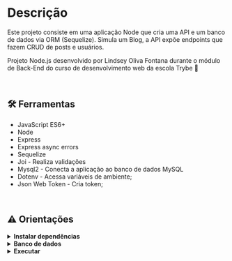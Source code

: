 # Descrição
Este projeto consiste em uma aplicação Node que cria uma API e um banco de dados via ORM (Sequelize). Simula um Blog, a API expõe endpoints que fazem CRUD de posts e usuários.
<br />

Projeto Node.js desenvolvido por Lindsey Oliva Fontana durante o módulo de Back-End do curso de desenvolvimento web da escola Trybe 🚀

<br />

## 🛠 Ferramentas
* JavaScript ES6+
* Node
* Express
* Express async errors
* Sequelize
* Joi - Realiza validações
* Mysql2 - Conecta a aplicação ao banco de dados MySQL
* Dotenv - Acessa variáveis de ambiente;
* Json Web Token - Cria token;
<br />

## ⚠️ Orientações
<details>
<summary><strong>Instalar dependências</strong></summary>

* npm install
 
<br />
</details>

<details>
<summary><strong> Banco de dados </strong></summary>
 <br />
<strong>Executar os comandos no terminal: </strong>
<br />
  
Para criar o banco de dados
  * npx sequelize-cli db:create
  * npx sequelize-cli sequelize-cli db:migrate

Para popular o banco de dados
 * npx sequelize-cli db:seed:all
<br />
</details>

<details>
 <br />
 <summary><strong> Executar</strong></summary>

  * npm start

</details>
